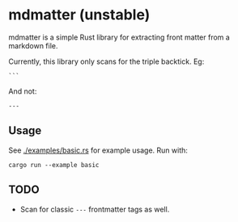 
# mdmatter (unstable)

mdmatter is a simple Rust library for extracting front matter from a markdown
file.

Currently, this library only scans for the triple backtick. Eg:

    ```

And not:

    ---

## Usage

See [./examples/basic.rs](./examples/basic.rs) for example usage. Run with:

    cargo run --example basic

## TODO

- Scan for classic `---` frontmatter tags as well.
